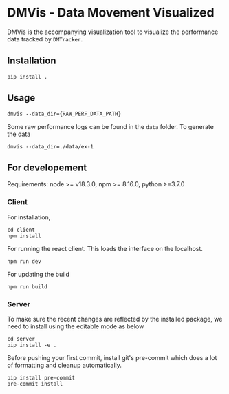 # DMVis - Data Movement Visualized

DMVis is the accompanying visualization tool to visualize the performance data
tracked by `DMTracker`.

## Installation

```
pip install .
```

## Usage

```
dmvis --data_dir={RAW_PERF_DATA_PATH}
```

Some raw performance logs can be found in the `data` folder. To generate the
data

```
dmvis --data_dir=./data/ex-1
```


## For developement

Requirements: node >= v18.3.0, npm >= 8.16.0, python >=3.7.0

### Client

For installation,
```
cd client
npm install
```

For running the react client. This loads the interface on the localhost.
```
npm run dev
```

For updating the build
```
npm run build
```

### Server
To make sure the recent changes are reflected by the installed package, we need to install using the editable mode as below
```
cd server
pip install -e .
```

Before pushing your first commit, install git's pre-commit which does a lot of formatting and cleanup automatically.
```
pip install pre-commit
pre-commit install
```

